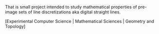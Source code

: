 That is small project intended to study mathematical properties of pre-image sets of line discretizations aka digital straight lines.

[Experimental Computer Science | Mathematical Sciences | Geometry and Topology]
